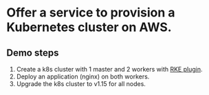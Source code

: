  # Offer a service to provision a Kubernetes cluster on AWS.
 ## Demo steps
1. Create a k8s cluster with 1 master and 2 workers with [RKE plugin](https://github.com/yamamoto-febc/terraform-provider-rke).
2. Deploy an application (nginx) on both workers.
3. Upgrade the k8s cluster to v1.15 for all nodes.